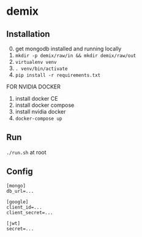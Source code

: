 # demix

## Installation
0. get mongodb installed and running locally
1. ```mkdir -p demix/raw/in && mkdir demix/raw/out ```
2. ```virtualenv venv```
3. ```. venv/bin/activate```
4. ```pip install -r requirements.txt```


FOR NVIDIA DOCKER
1. install docker CE
2. install docker compose
3. install nvidia docker
4. ```docker-compose up```

## Run
```./run.sh``` at root

## Config
```
[mongo]
db_url=...

[google]
client_id=...
client_secret=...

[jwt]
secret=...

```
